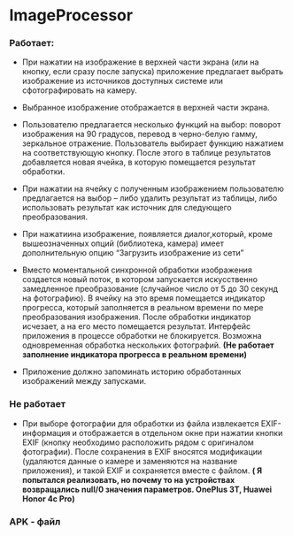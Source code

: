 # ImageProcessor

### Работает:

- При нажатии на изображение в верхней части экрана (или на кнопку, если сразу после запуска) приложение предлагает выбрать изображение из источников доступных системе или сфотографировать на камеру.

- Выбранное 	изображение отображается в верхней части экрана.

- Пользователю 	предлагается несколько функций на 	выбор: поворот изображения на 90 градусов, 	перевод в черно-белую гамму, зеркальное 	отражение. Пользователь 	выбирает функцию нажатием на 	соответствующую кнопку. После этого в 	таблице результатов добавляется новая 	ячейка, в которую помещается результат 	обработки.
- При нажатии на ячейку с полученным изображением 	пользователю предлагается на выбор – либо удалить результат из таблицы, либо 	использовать результат как источник 	для следующего преобразования.
- При нажатиина изображение, появляется диалог,который, кроме вышеозначенных опций (библиотека, камера) имеет дополнительную опцию “Загрузить изображение из сети”

- Вместо 	моментальной синхронной обработки 	изображения создается новый поток, в котором запускается искусственно замедленное преобразование (случайное 	число от 5 до 30 секунд на фотографию). В ячейку на это время помещается индикатор прогресса, 	который заполняется в реальном времени по мере преобразования изображения. После обработки индикатор 	исчезает, а на его место помещается 	результат. Интерфейс приложения в процессе обработки не блокируется. Возможна одновременная 	обработка нескольких фотографий. **(Не работает заполнение индикатора прогресса в реальном времени)**

- Приложение должно запоминать историю обработанных изображений между запусками.

### Не работает

- При выборе фотографии для обработки из файла 	извлекается EXIF-информация и 	отображается в отдельном окне при нажатии кнопки EXIF (кнопку необходимо расположить рядом с оригиналом фотографии). После сохранения 	в EXIF вносятся модификации (удаляются данные о камере и заменяются на название приложения), и такой EXIF и сохраняется вместе с файлом. **( Я попытался реализовать, но почему то на устройствах возвращались null/0 значения параметров. OnePlus 3T, Huawei Honor 4c Pro)**

### APK - файл

[](https://yadi.sk/d/tsHcZURR_dyomw)